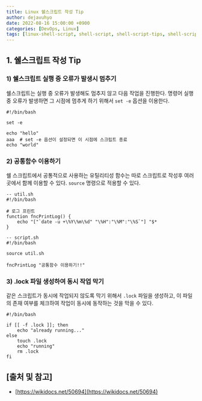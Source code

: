 ```yaml
---
title: Linux 쉘스크립트 작성 Tip
author: dejavuhyo
date: 2022-08-16 15:00:00 +0900
categories: [DevOps, Linux]
tags: [linux-shell-script, shell-script, shell-script-tips, shell-script-writing, shell-script, 리눅스-쉘스크립트, 쉘스크립트-작성, 쉘스크립트-팁, 쉘스크립트]
---
```


## 1. 쉘스크립트 작성 Tip

### 1) 쉘스크립트 실행 중 오류가 발생시 멈추기
쉘스크립트는 실행 중 오류가 발생해도 멈추지 않고 다음 작업을 진행한다. 명령어 실행 중 오류가 발생하면 그 시점에 멈추게 하기 위해서 `set -e` 옵션을 이용한다.

```shell
#!/bin/bash

set -e

echo "hello"
aaa  # set -e 옵션이 설정되면 이 시점에 스크립트 종료
echo "world"
```

### 2) 공통함수 이용하기
쉘 스크립트에서 공통적으로 사용하는 유틸리티성 함수는 따로 스크립트로 작성후 여러 곳에서 함께 이용할 수 있다. `source` 명령으로 적용할 수 있다.

```shell
-- util.sh
#!/bin/bash

# 로그 프린트
function fncPrintLog() {
    echo "["`date -u +\%Y\%m\%d" "\%H":"\%M":"\%S`"] "$*
}

-- script.sh
#!/bin/bash

source util.sh

fncPrintLog "공통함수 이용하기!!"
```

### 3) .lock 파일 생성하여 동시 작업 막기
같은 스크립트가 동시에 작업되지 않도록 막기 위해서 `.lock` 파일을 생성하고, 이 파일의 존재 여부를 체크하여 작업이 동시에 동작하는 것을 막을 수 있다.

```shell
#!/bin/bash

if [[ -f .lock ]]; then
    echo "already running..."
else
    touch .lock
    echo "running"
    rm .lock
fi
```

## [출처 및 참고]
* [https://wikidocs.net/50694](https://wikidocs.net/50694)
